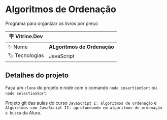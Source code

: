 # Algoritmos de Ordenação

Programa para organizar os livros por preço

| :placard: Vitrine.Dev |     |
| -------------  | --- |
| :sparkles: Nome        | **ALgoritmos de Ordenação**
| :label: Tecnologias | JavaScript

## Detalhes do projeto

Faça um `clone` do projeto e rode com o comando `node insertionSort` ou `node selectionSort`.


Projeto git das aulas do curso `JavaScript I: algoritmos de ordenação` e `Algoritmos com JavaScript II: aprofundando em algoritmos de ordenação e busca` da Alura.
